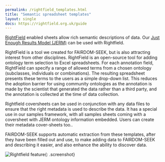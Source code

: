 ```yaml
---
permalink: /rightfield_templates.html
title: "Semantic spreadsheet templates"
layout: single
docs: https://rightfield.org.uk/guide
---
```



[RightField](http://www.rightfield.org.uk) enabled sheets allow rich semantic descriptions of data. Our [Just Enough Results Model (JERM)](https://www.jermontology.org) can be used with Rightfield.


RightField is a tool we created for FAIRDOM-SEEK, but is also attracting interest from other disciplines. RightField is an open-source tool for adding ontology term selection to Excel spreadsheets. 
For each annotation field, RightField can specify a range of allowed terms from a chosen ontology (subclasses, individuals or combinations). 
The resulting spreadsheet presents these terms to the users as a simple drop-down list. This reduces the adoption barrier for using community ontologies as the annotation is made by the scientist that generated the data rather than a third party, and the annotation is collected at the time of data collection.

Rightfield coversheets can be used in conjunction with any data files to ensure that the right metadata is used to describe the data. It has a special use in our samples framework, with all samples sheets coming with a coversheet with JERM ontology information embedded. Users can create their metadata cover-sheets too..

FAIRDOM-SEEK supports automatic extraction from these templates, after they have been filled out and use, to make adding data to FAIRDOM-SEEK and describing it easier, and also enhance the ability to discover data.


![Rightfield feature](/assets/images/Rightfield-feature.png){: .screenshot}
